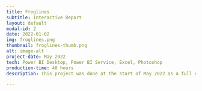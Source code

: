 ```yaml
---
title: Froglines
subtitle: Interactive Report
layout: default
modal-id: 2
date: 2022-01-02
img: froglines.png
thumbnail: froglines-thumb.png
alt: image-alt
project-date: May 2022
tech: Power BI Desktop, Power BI Service, Excel, Photoshop
production-time: 48 hours
description: This project was done at the start of May 2022 as a full end-to-end portfolio project. The data came from an excel dataset on kaggle.com. The data was then accessed, cleaned, and modeled in Power BI. I created a story of a non-existant e-commerce company called Froglines that delivers workwide. The visualization was designed to respond to a need for a year-to-date report that would be used during monthly sales meetings, analyzing the available data from a variety of angles. The report was made, then published to Power BI Service and finally published to the web for non-authenticated viewing<br><br><strong><a href="https://bit.ly/3M5uImr" target="_blank">CLICK HERE TO SEE THE REPORT</a></strong>

---
```

